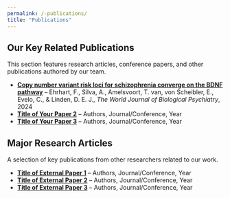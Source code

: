 ```yaml
---
permalink: /-publications/
title: "Publications"
---
```


## Our Key Related Publications  
This section features research articles, conference papers, and other publications authored by our team.

- **[Copy number variant risk loci for schizophrenia converge on the BDNF pathway](https://doi.org/10.1080/15622975.2024.2327027)** – Ehrhart, F., Silva, A., Amelsvoort, T. van, von Scheibler, E., Evelo, C., & Linden, D. E. J., *The World Journal of Biological Psychiatry*, 2024  
- **[Title of Your Paper 2](link-to-paper)** – Authors, Journal/Conference, Year  
- **[Title of Your Paper 3](link-to-paper)** – Authors, Journal/Conference, Year  

## Major Research Articles  
A selection of key publications from other researchers related to our work.  

- **[Title of External Paper 1](link-to-paper)** – Authors, Journal/Conference, Year  
- **[Title of External Paper 2](link-to-paper)** – Authors, Journal/Conference, Year  
- **[Title of External Paper 3](link-to-paper)** – Authors, Journal/Conference, Year   